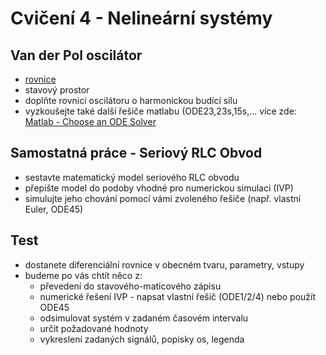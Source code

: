 ﻿# Cvičení 4 - Nelineární systémy


## Van der Pol oscilátor
* [rovnice](https://en.wikipedia.org/wiki/Van_der_Pol_oscillator)
* stavový prostor
* doplňte rovnici oscilátoru o harmonickou budící sílu
* vyzkoušejte také další řešiče matlabu (ODE23,23s,15s,... více zde: [Matlab - Choose an ODE Solver](https://www.mathworks.com/help/matlab/math/choose-an-ode-solver.html)


## Samostatná práce - Seriový RLC Obvod
* sestavte matematický model seriového RLC obvodu
* přepište model do podoby vhodné pro numerickou simulaci (IVP)
* simulujte jeho chování pomocí vámi zvoleného řešiče (např. vlastní Euler, ODE45)




## Test
* dostanete diferenciální rovnice v obecném tvaru, parametry, vstupy
* budeme po vás chtít něco z:
  * převedení do stavového-maticového zápisu
  * numerické řešení IVP - napsat vlastní řešič (ODE1/2/4) nebo použít ODE45
  * odsimulovat systém v zadaném časovém intervalu
  * určit požadované hodnoty
  * vykreslení zadaných signálů, popisky os, legenda


